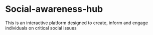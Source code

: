 # Social-awareness-hub
This is an interactive platform designed to create, inform and engage individuals on critical social issues
